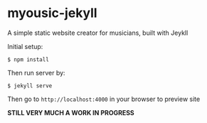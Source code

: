 # myousic-jekyll
A simple static website creator for musicians, built with Jeykll

Initial setup:

    $ npm install

Then run server by:

    $ jekyll serve
    
Then go to `http://localhost:4000` in your browser to preview site

**STILL VERY MUCH A WORK IN PROGRESS**
